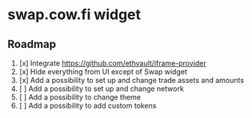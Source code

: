 # swap.cow.fi widget

## Roadmap

1. [x] Integrate https://github.com/ethvault/iframe-provider
2. [x] Hide everything from UI except of Swap widget
3. [x] Add a possibility to set up and change trade assets and amounts
4. [ ] Add a possibility to set up and change network
5. [ ] Add a possibility to change theme
6. [ ] Add a possibility to add custom tokens
